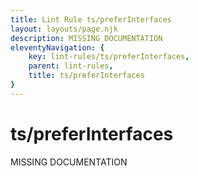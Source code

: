 ```yaml
---
title: Lint Rule ts/preferInterfaces
layout: layouts/page.njk
description: MISSING DOCUMENTATION
eleventyNavigation: {
	key: lint-rules/ts/preferInterfaces,
	parent: lint-rules,
	title: ts/preferInterfaces
}
---
```


# ts/preferInterfaces

MISSING DOCUMENTATION
